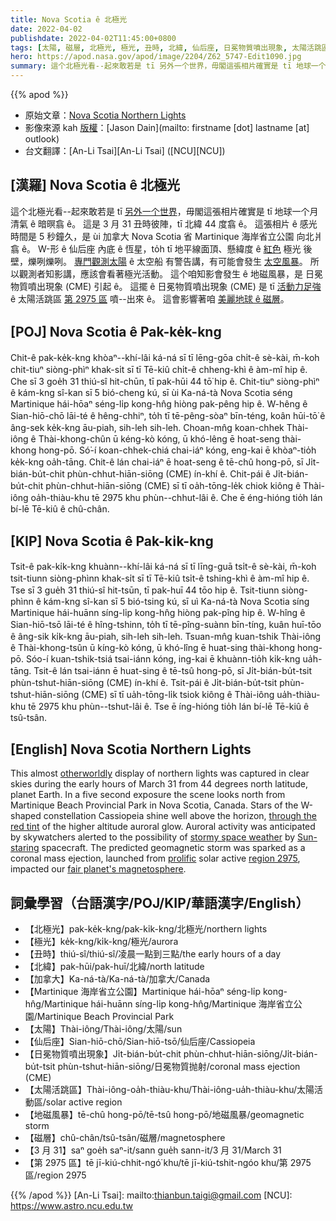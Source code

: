 ```yaml
---
title: Nova Scotia ê 北極光
date: 2022-04-02
publishdate: 2022-04-02T11:45:00+0800
tags: [太陽, 磁層, 北極光, 極光, 丑時, 北緯, 仙后座, 日冕物質噴出現象, 太陽活跳區, 地磁風暴]
hero: https://apod.nasa.gov/apod/image/2204/Z62_5747-Edit1090.jpg
summary: 這个北極光看--起來敢若是 tī 另外一个世界，毋閣這張相片確實是 tī 地球一个月清氣 ê 暗暝翕 ê。
---
```


{{% apod %}}

- 原始文章：[Nova Scotia Northern Lights](https://apod.nasa.gov/apod/ap220402.html)
- 影像來源 kah [版權][copyright]：[Jason Dain](mailto: firstname [dot] lastname [at] outlook)
- 台文翻譯：[An-Li Tsai][An-Li Tsai] ([NCU][NCU])

## [漢羅] Nova Scotia ê 北極光
這个北極光看--起來敢若是 tī [另外一个世界][otherworldly]，毋閣這張相片確實是 tī 地球一个月清氣 ê 暗暝翕 ê。
這是 3 月 31 丑時彼陣，tī 北緯 44 度翕 ê。
這張相片 ê 感光時間是 5 秒鐘久，是 ùi 加拿大 Nova Scotia 省 Martinique 海岸省立公園 向北爿翕 ê。
W-形 ê 仙后座 內底 ê 恆星，to̍h tī 地平線面頂、懸緯度 ê [紅色][through the red tint] 極光 後壁，爍咧爍咧。
[專門觀測太陽][Sun-staring] ê 太空船 有警告講，有可能會發生 [太空風暴][stormy space weather]。
所以觀測者知影講，應該會看著極光活動。
這个咱知影會發生 ê 地磁風暴，是 日冕物質噴出現象 (CME) 引起 ê。
這擺 ê 日冕物質噴出現象 (CME) 是 tī [活動力足強][prolific] ê 太陽活跳區 [第 2975 區][region 2975 t] 噴--出來 ê。
這會影響著咱 [美麗地球 ê 磁層][fair planet's magnetosphere]。

## [POJ] Nova Scotia ê Pak-ke̍k-kng
Chit-ê pak-ke̍k-kng khòaⁿ--khí-lâi ká-ná sī tī lēng-gōa chi̍t-ê sè-kài, m̄-koh chit-tiuⁿ siòng-phìⁿ khak-si̍t sī tī Tē-kiû chi̍t-ê chheng-khì ê àm-mî hip ê.
Che sī 3 goe̍h 31 thiú-sî hit-chūn, tī pak-hūi 44 tō͘ hip ê.
Chit-tiuⁿ siòng-phìⁿ ê kám-kng sî-kan sī 5 bió-cheng kú, sī ùi Ka-ná-tà Nova Scotia séng Martinique hái-hōaⁿ séng-li̍p kong-hn̂g hiòng pak-pêng hip ê.
W-hêng ê Sian-hiō-chō lāi-té ê hêng-chhiⁿ, to̍h tī tē-pêng-sòaⁿ bīn-téng, koân hūi-tō͘ ê âng-sek ke̍k-kng āu-piah, sih-leh sih-leh.
Choan-mn̂g koan-chhek Thài-iông ê Thài-khong-chûn ū kéng-kò kóng, ū khó-lêng ē hoat-seng thài-khong hong-pō.
Só͘-í koan-chhek-chiá chai-iáⁿ kóng, eng-kai ē khòaⁿ-tio̍h ke̍k-kng oa̍h-tāng.
Chit-ê lán chai-iáⁿ ē hoat-seng ê tē-chû hong-pō, sī Ji̍t-bián-bu̍t-chit phùn-chhut-hiān-siōng (CME) ín-khí ê.
Chit-pái ê Ji̍t-bián-bu̍t-chit phùn-chhut-hiān-siōng (CME) sī tī oa̍h-tōng-le̍k chiok kiông ê Thài-iông oa̍h-thiàu-khu tē 2975 khu phùn--chhut-lâi ê.
Che ē éng-hióng tio̍h lán bí-lē Tē-kiû ê chû-chân.

## [KIP] Nova Scotia ê Pak-ki̍k-kng
Tsit-ê pak-ki̍k-kng khuànn--khí-lâi ká-ná sī tī līng-guā tsi̍t-ê sè-kài, m̄-koh tsit-tiunn siòng-phìnn khak-si̍t sī tī Tē-kiû tsi̍t-ê tshing-khì ê àm-mî hip ê.
Tse sī 3 gue̍h 31 thiú-sî hit-tsūn, tī pak-huī 44 tōo hip ê.
Tsit-tiunn siòng-phìnn ê kám-kng sî-kan sī 5 bió-tsing kú, sī uì Ka-ná-tà Nova Scotia síng Martinique hái-huānn síng-li̍p kong-hn̂g hiòng pak-pîng hip ê.
W-hîng ê Sian-hiō-tsō lāi-té ê hîng-tshinn, to̍h tī tē-pîng-suànn bīn-tíng, kuân huī-tōo ê âng-sik ki̍k-kng āu-piah, sih-leh sih-leh.
Tsuan-mn̂g kuan-tshik Thài-iông ê Thài-khong-tsûn ū kíng-kò kóng, ū khó-lîng ē huat-sing thài-khong hong-pō.
Sóo-í kuan-tshik-tsiá tsai-iánn kóng, ing-kai ē khuànn-tio̍h ki̍k-kng ua̍h-tāng.
Tsit-ê lán tsai-iánn ē huat-sing ê tē-tsû hong-pō, sī Ji̍t-bián-bu̍t-tsit phùn-tshut-hiān-siōng (CME) ín-khí ê.
Tsit-pái ê Ji̍t-bián-bu̍t-tsit phùn-tshut-hiān-siōng (CME) sī tī ua̍h-tōng-li̍k tsiok kiông ê Thài-iông ua̍h-thiàu-khu tē 2975 khu phùn--tshut-lâi ê.
Tse ē íng-hióng tio̍h lán bí-lē Tē-kiû ê tsû-tsân.

## [English] Nova Scotia Northern Lights
This almost [otherworldly][otherworldly] display of northern lights was captured in clear skies during the early hours of March 31 from 44 degrees north latitude, planet Earth.
In a five second exposure the scene looks north from Martinique Beach Provincial Park in Nova Scotia, Canada.
Stars of the W-shaped constellation Cassiopeia shine well above the horizon, [through the red tint][through the red tint] of the higher altitude auroral glow.
Auroral activity was anticipated by skywatchers alerted to the possibility of [stormy space weather][stormy space weather] by [Sun-staring][Sun-staring] spacecraft.
The predicted geomagnetic storm was sparked as a coronal mass ejection, launched from [prolific][prolific] solar active [region 2975][region 2975 e], impacted our [fair planet's magnetosphere][fair planet's magnetosphere].

## 詞彙學習（台語漢字/POJ/KIP/華語漢字/English）
- 【北極光】pak-ke̍k-kng/pak-ki̍k-kng/北極光/northern lights
- 【極光】ke̍k-kng/ki̍k-kng/極光/aurora
- 【丑時】thiú-sî/thiú-sî/凌晨一點到三點/the early hours of a day
- 【北緯】pak-hūi/pak-huī/北緯/north latitude
- 【加拿大】Ka-ná-tà/Ka-ná-tà/加拿大/Canada
- 【Martinique 海岸省立公園】Martinique hái-hōaⁿ séng-li̍p kong-hn̂g/Martinique hái-huānn síng-li̍p kong-hn̂g/Martinique 海岸省立公園/Martinique Beach Provincial Park
- 【太陽】Thài-iông/Thài-iông/太陽/sun
- 【仙后座】Sian-hiō-chō/Sian-hiō-tsō/仙后座/Cassiopeia
- 【日冕物質噴出現象】Ji̍t-bián-bu̍t-chit phùn-chhut-hiān-siōng/Ji̍t-bián-bu̍t-tsit phùn-tshut-hiān-siōng/日冕物質抛射/coronal mass ejection (CME)
- 【太陽活跳區】Thài-iông-oa̍h-thiàu-khu/Thài-iông-ua̍h-thiàu-khu/太陽活動區/solar active region
- 【地磁風暴】tē-chû hong-pō/tē-tsû hong-pō/地磁風暴/geomagnetic storm
- 【磁層】chû-chân/tsû-tsân/磁層/magnetosphere
- 【3 月 31】saⁿ goe̍h saⁿ-it/sann gue̍h sann-it/3 月 31/March 31
- 【第 2975 區】tē jī-kiú-chhit-ngó͘ khu/tē jī-kiú-tshit-ngóo khu/第 2975 區/region 2975

{{% /apod %}}
[An-Li Tsai]: mailto:thianbun.taigi@gmail.com
[NCU]: https://www.astro.ncu.edu.tw

[copyright]: https://apod.nasa.gov/apod/fap/lib/about_apod.html#srapply

[otherworldly]:https://apod.nasa.gov/apod/ap170513.html
[through the red tint]:http://ffden-2.phys.uaf.edu/211.fall2000.web.projects/Christina%20Shaw/AuroraColors.html
[stormy space weather]:https://www.nasa.gov/feature/goddard/2021/five-questions-about-space-weather-and-its-effects-on-earth-answered
[Sun-staring]:https://soho.nascom.nasa.gov/data/realtime/realtime-update.html
[prolific]:https://spaceweatherarchive.com/2022/03/30/a-cannibal-cme-is-approaching-earth/
[region 2975 e]:https://apod.nasa.gov/apod/ap220401.html
[region 2975 t]:https://apod.tw/daily/20220401/
[fair planet's magnetosphere]:https://science.nasa.gov/heliophysics/focus-areas/magnetosphere-ionosphere
